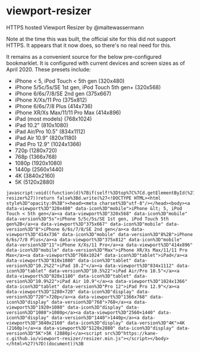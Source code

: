 # viewport-resizer
HTTPS hosted Viewport Resizer by @maltewassermann

Note at the time this was built, the official site for this did not support HTTPS. It appears that it now does, so there's no real need for this.

It remains as a convenient source for the below pre-configured bookmarklet. It is configured with current devices and screen sizes as of April 2020. These presets include:

* iPhone < 5, iPod Touch < 5th gen (320x480)
* iPhone 5/5c/5s/SE 1st gen, iPod Touch 5th gen+ (320x568)
* iPhone 6/6s/7/8/SE 2nd gen (375x667)
* iPhone X/Xs/11 Pro (375x812)
* iPhone 6/6s/7/8 Plus (414x736)
* iPhone XR/Xs Max/11/11 Pro Max (414x896)
* iPad (most models) (768x1024)
* iPad 10.2" (810x1080)
* iPad Air/Pro 10.5" (834x1112)
* iPad Air 10.9" (820x1180)
* iPad Pro 12.9" (1024x1366)
* 720p (1280x720)
* 768p (1366x768)
* 1080p (1920x1080)
* 1440p (2560x1440)
* 4K (3840x2160)
* 5K (5120x2880)

```
javascript:void((function(d)%7Bif(self!%3Dtop%7C%7Cd.getElementById(%27toolbar%27)%26%26d.getElementById(%27toolbar%27).getAttribute(%27data-resizer%27))return false%3Bd.write(%27<!DOCTYPE HTML><html style%3D"opacity:0%3B"><head><meta charset%3D"utf-8"/></head><body><a data-viewport%3D"320x480" data-icon%3D"mobile">iPhone &lt; 5, iPod Touch < 5th gen</a><a data-viewport%3D"320x568" data-icon%3D"mobile" data-version%3D"5s">iPhone 5/5c/5s/SE 1st gen, iPod Touch 5th gen%2B</a><a data-viewport%3D"375x667" data-icon%3D"mobile" data-version%3D"8">iPhone 6/6s/7/8/SE 2nd gen</a><a data-viewport%3D"414x736" data-icon%3D"mobile" data-version%3D"8%2B">iPhone 6/6s/7/8 Plus</a><a data-viewport%3D"375x812" data-icon%3D"mobile" data-version%3D"11">iPhone X/Xs/11 Pro</a><a data-viewport%3D"414x896" data-icon%3D"mobile" data-version%3D"Max">iPhone XR/Xs Max/11/11 Pro Max</a><a data-viewport%3D"768x1024" data-icon%3D"tablet">iPad</a><a data-viewport%3D"810x1080" data-icon%3D"tablet" data-version%3D"10.2%22">iPad 10.2"</a><a data-viewport%3D"834x1112" data-icon%3D"tablet" data-version%3D"10.5%22">iPad Air/Pro 10.5"</a><a data-viewport%3D"820x1180" data-icon%3D"tablet" data-version%3D"10.9%22">iPad Air 10.9"</a><a data-viewport%3D"1024x1366" data-icon%3D"tablet" data-version%3D"Pro 12">iPad Pro 12.9"</a><a data-viewport%3D"1280×720" data-icon%3D"display" data-version%3D"720">720p</a><a data-viewport%3D"1366x768" data-icon%3D"display" data-version%3D"768">768</a><a data-viewport%3D"1920×1080" data-icon%3D"display" data-version%3D"1080">1080p</a><a data-viewport%3D"2560×1440" data-icon%3D"display" data-version%3D"1440">1440p</a><a data-viewport%3D"3840x2160" data-icon%3D"display" data-version%3D"4K">4K (2160p)</a><a data-viewport%3D"5120x2880" data-icon%3D"display" data-version%3D"5K">5K (2880p)</a><script src%3D"https://kane-c.github.io/viewport-resizer/resizer.min.js"></script></body></html>%27)%7D)(document))%3B
```
